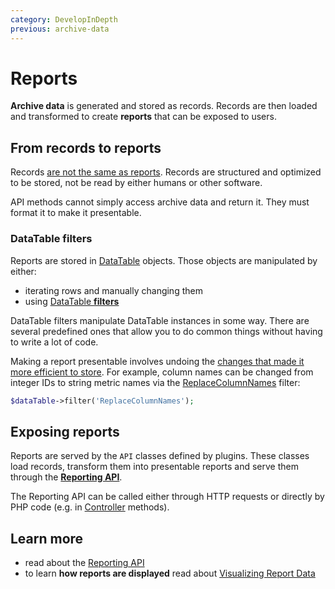 ```yaml
---
category: DevelopInDepth
previous: archive-data
---
```

# Reports

**Archive data** is generated and stored as records. Records are then loaded and transformed to create **reports** that can be exposed to users.

## From records to reports

Records [are not the same as reports](/guides/archiving#reports-vs-records). Records are structured and optimized to be stored, not be read by either humans or other software.

API methods cannot simply access archive data and return it. They must format it to make it presentable.

### DataTable filters

Reports are stored in [DataTable](/api-reference/Piwik/DataTable) objects. Those objects are manipulated by either:

- iterating rows and manually changing them
- using [DataTable **filters**](/api-reference/Piwik/DataTable/BaseFilter)

DataTable filters manipulate DataTable instances in some way. There are several predefined ones that allow you to do common things without having to write a lot of code.

Making a report presentable involves undoing the [changes that made it more efficient to store](/guides/archiving#record-storage-guidelines). For example, column names can be changed from integer IDs to string metric names via the [ReplaceColumnNames](/api-reference/Piwik/DataTable/Filter/ReplaceColumnNames)  filter:

```php
$dataTable->filter('ReplaceColumnNames');
```

## Exposing reports

Reports are served by the `API` classes defined by plugins. These classes load records, transform them into presentable reports and serve them through the [**Reporting API**](/guides/piwiks-reporting-api).

The Reporting API can be called either through HTTP requests or directly by PHP code (e.g. in [Controller](/api-reference/Piwik/Plugin/Controller) methods).

## Learn more

- read about the [Reporting API](/guides/piwiks-reporting-api)
- to learn **how reports are displayed** read about [Visualizing Report Data](/guides/visualizing-report-data)
